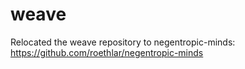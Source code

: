 # weave
Relocated the weave repository to negentropic-minds:
https://github.com/roethlar/negentropic-minds
